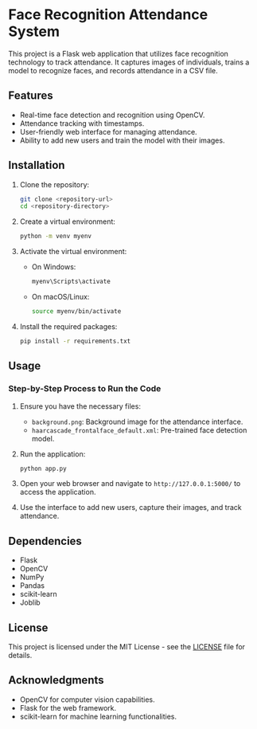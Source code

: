 # Face Recognition Attendance System

This project is a Flask web application that utilizes face recognition technology to track attendance. It captures images of individuals, trains a model to recognize faces, and records attendance in a CSV file.

## Features

- Real-time face detection and recognition using OpenCV.
- Attendance tracking with timestamps.
- User-friendly web interface for managing attendance.
- Ability to add new users and train the model with their images.

## Installation

1. Clone the repository:
   ```bash
   git clone <repository-url>
   cd <repository-directory>
   ```

2. Create a virtual environment:
   ```bash
   python -m venv myenv
   ```

3. Activate the virtual environment:
   - On Windows:
     ```bash
     myenv\Scripts\activate
     ```
   - On macOS/Linux:
     ```bash
     source myenv/bin/activate
     ```

4. Install the required packages:
   ```bash
   pip install -r requirements.txt
   ```

## Usage

### Step-by-Step Process to Run the Code
1. Ensure you have the necessary files:
   - `background.png`: Background image for the attendance interface.
   - `haarcascade_frontalface_default.xml`: Pre-trained face detection model.

2. Run the application:
   ```bash
   python app.py
   ```

3. Open your web browser and navigate to `http://127.0.0.1:5000/` to access the application.

4. Use the interface to add new users, capture their images, and track attendance.

## Dependencies

- Flask
- OpenCV
- NumPy
- Pandas
- scikit-learn
- Joblib

## License

This project is licensed under the MIT License - see the [LICENSE](LICENSE) file for details.

## Acknowledgments

- OpenCV for computer vision capabilities.
- Flask for the web framework.
- scikit-learn for machine learning functionalities.
